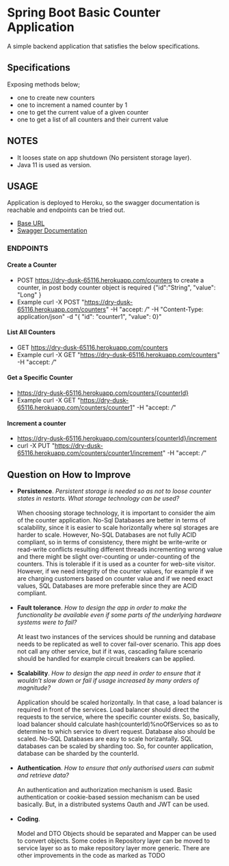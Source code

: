 # Spring Boot Basic Counter Application

A simple backend application that satisfies the below specifications.

## Specifications
Exposing methods below;

* one to create new counters
* one to increment a named counter by 1
* one to get the current value of a given counter
* one to get a list of all counters and their current value


## NOTES
* It looses state on app shutdown (No persistent storage layer).
* Java 11 is used as version.

## USAGE
Application is deployed to Heroku, so the swagger documentation is reachable and endpoints can be tried out.
* [Base URL](https://dry-dusk-65116.herokuapp.com/)
* [Swagger Documentation](https://dry-dusk-65116.herokuapp.com/swagger-ui.html)
### ENDPOINTS
#### Create a Counter 
* POST https://dry-dusk-65116.herokuapp.com/counters to create a counter, in post body counter object is required {"id":"String", "value": "Long"  }
* Example curl -X POST "https://dry-dusk-65116.herokuapp.com/counters" -H "accept: */*" -H "Content-Type: application/json" -d "{ \"id\": \"counter1\", \"value\": 0}"

#### List All Counters
* GET https://dry-dusk-65116.herokuapp.com/counters
* Example curl -X GET "https://dry-dusk-65116.herokuapp.com/counters" -H "accept: */*"

#### Get a Specific Counter
* https://dry-dusk-65116.herokuapp.com/counters/{counterId}
* Example curl -X GET "https://dry-dusk-65116.herokuapp.com/counters/counter1" -H "accept: */*"

#### Increment a counter
* https://dry-dusk-65116.herokuapp.com/counters{counterId}/increment
* curl -X PUT "https://dry-dusk-65116.herokuapp.com/counters/counter1/increment" -H "accept: */*"

## Question on How to Improve
* **Persistence**.
*Persistent storage is needed so as not to loose counter states in restarts. What storage technology can be used?*<br/><br/>
When choosing storage technology, it is important to consider the aim of the counter application. No-Sql Databases are better in terms
of scalability, since it is easier to scale horizontally where sql storages are harder to scale. However, No-SQL Databases are not fully ACID compliant, so in terms of 
consistency, there might be write-write or read-write conflicts resulting different threads incrementing wrong value and there might be slight over-counting or under-counting of the counters. 
This is tolerable if it is used as a counter for web-site visitor. However, if we need integrity of the counter values, for example if we are charging customers based on counter value and if we need exact values, SQL Databases are more
preferable since they are ACID compliant.<br/><br/>
 * **Fault tolerance**. 
 *How to design the app in order to make the functionality be available even if some parts of the underlying hardware systems were to fail?*<br/><br/>
 At least two instances of the services should be running and database needs to be replicated as well to cover fail-over scenario. This app does not call any other service, but if it was, cascading failure scenario should be handled for example
 circuit breakers can be applied. <br/><br/>
* **Scalability**. 
*How to design the app need in order to ensure that it wouldn’t slow down or fail if usage increased by many orders of magnitude?*<br/><br/>
Application should be scaled horizontally. In that case, a load balancer is required in front of the services. Load balancer should direct the requests to the service, where the specific counter exists. So, basically, load balancer should calculate hash(counterId)%noOfServices so as to determine to which service to divert request.
Database also should be scaled. No-SQL Databases are easy to scale horizantally. SQL databases can be scaled by sharding too. So, for counter application, database can be sharded by the counterId. <br/><br/>
* **Authentication**. 
*How to ensure that only authorised users can submit and retrieve data?*<br/><br/>
An authentication and authorization mechanism is used. Basic authentication or cookie-based session mechanism can be used basically. But, in a distributed systems Oauth and JWT can be used.
<br/><br/>
* **Coding**.<br/><br/>
 Model and DTO Objects should be separated and Mapper can be used to convert objects. Some codes in Repository layer can be moved to service layer so as to make repository layer more generic. 
 There are other improvements in the code as marked as TODO



